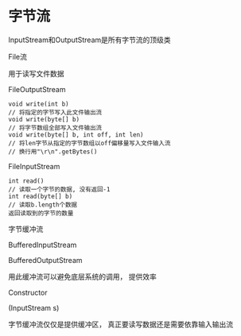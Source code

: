 # 字节流

InputStream和OutputStream是所有字节流的顶级类



File流

用于读写文件数据

FileOutputStream

```
void write(int b)
// 将指定的字节写入此文件输出流
void write(byte[] b)
// 将字节数组全部写入文件输出流
void write(byte[] b, int off, int len)
// 将len字节从指定的字节数组以off偏移量写入文件输入流
// 换行用"\r\n".getBytes()
```



FileInputStream

```
int read()
// 读取一个字节的数据, 没有返回-1
int read(byte[] b)
// 读取b.length个数据
返回读取到的字节的数量
```



字节缓冲流

BufferedInputStream

BufferedOutputStream

用此缓冲流可以避免底层系统的调用， 提供效率

Constructor

(InputStream s)

字节缓冲流仅仅是提供缓冲区， 真正要读写数据还是需要依靠输入输出流

